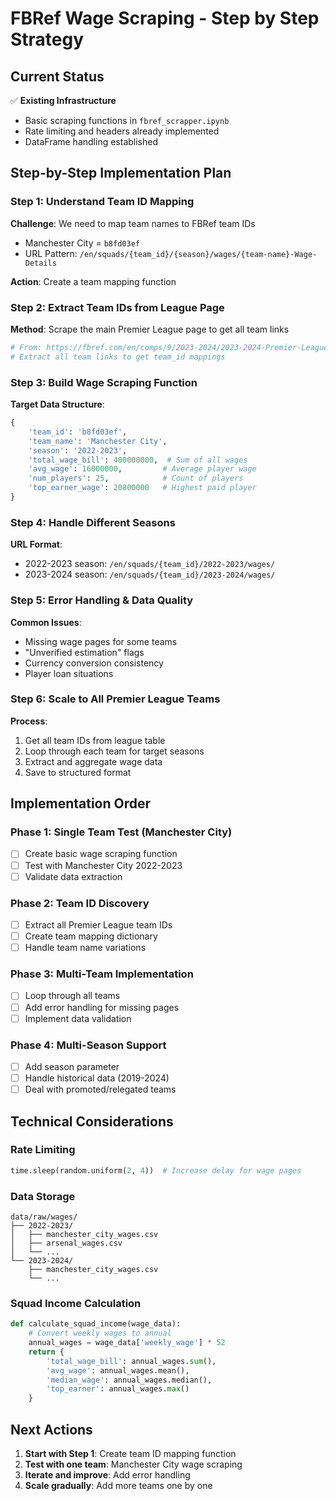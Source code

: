 # FBRef Wage Scraping - Step by Step Strategy

## Current Status
✅ **Existing Infrastructure**
- Basic scraping functions in `fbref_scrapper.ipynb`
- Rate limiting and headers already implemented
- DataFrame handling established

## Step-by-Step Implementation Plan

### Step 1: Understand Team ID Mapping
**Challenge**: We need to map team names to FBRef team IDs
- Manchester City = `b8fd03ef`
- URL Pattern: `/en/squads/{team_id}/{season}/wages/{team-name}-Wage-Details`

**Action**: Create a team mapping function

### Step 2: Extract Team IDs from League Page
**Method**: Scrape the main Premier League page to get all team links
```python
# From: https://fbref.com/en/comps/9/2023-2024/2023-2024-Premier-League-Stats
# Extract all team links to get team_id mappings
```

### Step 3: Build Wage Scraping Function
**Target Data Structure**:
```python
{
    'team_id': 'b8fd03ef',
    'team_name': 'Manchester City',
    'season': '2022-2023',
    'total_wage_bill': 400000000,  # Sum of all wages
    'avg_wage': 16000000,         # Average player wage
    'num_players': 25,            # Count of players
    'top_earner_wage': 20800000   # Highest paid player
}
```

### Step 4: Handle Different Seasons
**URL Format**: 
- 2022-2023 season: `/en/squads/{team_id}/2022-2023/wages/`
- 2023-2024 season: `/en/squads/{team_id}/2023-2024/wages/`

### Step 5: Error Handling & Data Quality
**Common Issues**:
- Missing wage pages for some teams
- "Unverified estimation" flags
- Currency conversion consistency
- Player loan situations

### Step 6: Scale to All Premier League Teams
**Process**:
1. Get all team IDs from league table
2. Loop through each team for target seasons
3. Extract and aggregate wage data
4. Save to structured format

## Implementation Order

### Phase 1: Single Team Test (Manchester City)
- [ ] Create basic wage scraping function
- [ ] Test with Manchester City 2022-2023
- [ ] Validate data extraction

### Phase 2: Team ID Discovery
- [ ] Extract all Premier League team IDs
- [ ] Create team mapping dictionary
- [ ] Handle team name variations

### Phase 3: Multi-Team Implementation
- [ ] Loop through all teams
- [ ] Add error handling for missing pages
- [ ] Implement data validation

### Phase 4: Multi-Season Support
- [ ] Add season parameter
- [ ] Handle historical data (2019-2024)
- [ ] Deal with promoted/relegated teams

## Technical Considerations

### Rate Limiting
```python
time.sleep(random.uniform(2, 4))  # Increase delay for wage pages
```

### Data Storage
```
data/raw/wages/
├── 2022-2023/
│   ├── manchester_city_wages.csv
│   ├── arsenal_wages.csv
│   └── ...
└── 2023-2024/
    ├── manchester_city_wages.csv
    └── ...
```

### Squad Income Calculation
```python
def calculate_squad_income(wage_data):
    # Convert weekly wages to annual
    annual_wages = wage_data['weekly_wage'] * 52
    return {
        'total_wage_bill': annual_wages.sum(),
        'avg_wage': annual_wages.mean(),
        'median_wage': annual_wages.median(),
        'top_earner': annual_wages.max()
    }
```

## Next Actions
1. **Start with Step 1**: Create team ID mapping function
2. **Test with one team**: Manchester City wage scraping
3. **Iterate and improve**: Add error handling
4. **Scale gradually**: Add more teams one by one